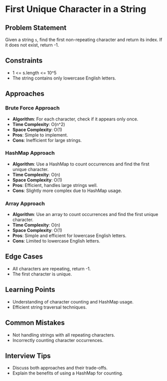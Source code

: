 # First Unique Character in a String

## Problem Statement
Given a string `s`, find the first non-repeating character and return its index. If it does not exist, return -1.

## Constraints
- 1 <= s.length <= 10^5
- The string contains only lowercase English letters.

## Approaches

### Brute Force Approach
- **Algorithm**: For each character, check if it appears only once.
- **Time Complexity**: O(n^2)
- **Space Complexity**: O(1)
- **Pros**: Simple to implement.
- **Cons**: Inefficient for large strings.

### HashMap Approach
- **Algorithm**: Use a HashMap to count occurrences and find the first unique character.
- **Time Complexity**: O(n)
- **Space Complexity**: O(1)
- **Pros**: Efficient, handles large strings well.
- **Cons**: Slightly more complex due to HashMap usage.

### Array Approach
- **Algorithm**: Use an array to count occurrences and find the first unique character.
- **Time Complexity**: O(n)
- **Space Complexity**: O(1)
- **Pros**: Simple and efficient for lowercase English letters.
- **Cons**: Limited to lowercase English letters.

## Edge Cases
- All characters are repeating, return -1.
- The first character is unique.

## Learning Points
- Understanding of character counting and HashMap usage.
- Efficient string traversal techniques.

## Common Mistakes
- Not handling strings with all repeating characters.
- Incorrectly counting character occurrences.

## Interview Tips
- Discuss both approaches and their trade-offs.
- Explain the benefits of using a HashMap for counting. 